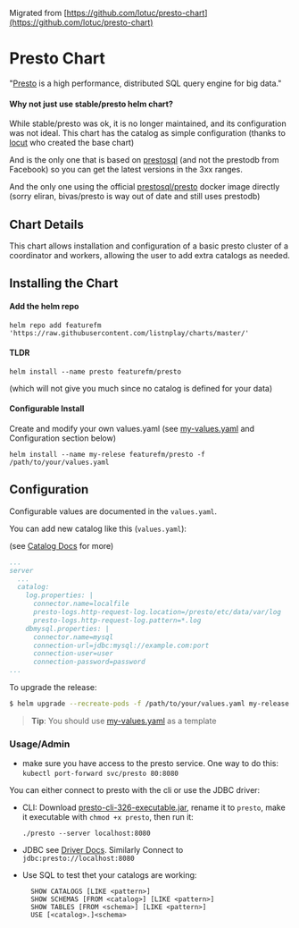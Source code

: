 Migrated from [https://github.com/lotuc/presto-chart](https://github.com/lotuc/presto-chart)

# Presto Chart

"[Presto](http://prestosql.io/) is a high performance, 
distributed SQL query engine for big data."

#### Why not just use stable/presto helm chart?

While stable/presto was ok, it is no longer maintained, 
and its configuration was not ideal.
This chart has the catalog as simple configuration (thanks to [locut](https://github.com/lotuc) who created the base chart) 

And is the only one that is based on [prestosql](https://github.com/prestosql/presto) (and not the prestodb from Facebook) 
so you can get the latest versions in the 3xx ranges.

And the only one using the official [prestosql/presto](https://hub.docker.com/r/prestosql/presto) docker image directly 
(sorry eliran, bivas/presto is way out of date and still uses prestodb)


## Chart Details

This chart allows installation and configuration of a basic presto cluster 
of a coordinator and workers, allowing the user to add extra catalogs as needed.


## Installing the Chart

#### Add the helm repo

`helm repo add featurefm 'https://raw.githubusercontent.com/listnplay/charts/master/'`
    
#### TLDR
 `helm install --name presto featurefm/presto`
 
 (which will not give you much since no catalog is defined for your data)

#### Configurable Install

Create and modify your own values.yaml (see [my-values.yaml](my-values.yaml)
and Configuration section below)


`helm install --name my-relese featurefm/presto -f /path/to/your/values.yaml`

## Configuration

Configurable values are documented in the `values.yaml`.

You can add new catalog like this (`values.yaml`):

(see [Catalog Docs](https://prestosql.io/docs/current//connector.html) for more)

```yaml
...
server
  ...
  catalog:
    log.properties: |
      connector.name=localfile
      presto-logs.http-request-log.location=/presto/etc/data/var/log
      presto-logs.http-request-log.pattern=*.log
    dbmysql.properties: |
      connector.name=mysql
      connection-url=jdbc:mysql://example.com:port
      connection-user=user
      connection-password=password
...
```

To upgrade the release:

```bash
$ helm upgrade --recreate-pods -f /path/to/your/values.yaml my-release featurefm/presto
```


> **Tip**: You should use [my-values.yaml](my-values.yaml) as a template

### Usage/Admin

* make sure you have access to the presto service.
  One way to do this: `kubectl port-forward svc/presto 80:8080`

You can either connect to presto with the cli or use the JDBC driver:
* CLI: Download [presto-cli-326-executable.jar](https://repo1.maven.org/maven2/io/prestosql/presto-cli/326/presto-cli-326-executable.jar), 
rename it to `presto`, make it executable with `chmod +x presto`, then run it:

    `./presto --server localhost:8080` 

* JDBC see [Driver Docs](https://prestosql.io/docs/current/installation/jdbc.html).
    Similarly Connect to `jdbc:presto://localhost:8080`
    
    
* Use SQL to test thet your catalogs are working:
   
        SHOW CATALOGS [LIKE <pattern>]
        SHOW SCHEMAS [FROM <catalog>] [LIKE <pattern>]
        SHOW TABLES [FROM <schema>] [LIKE <pattern>]
        USE [<catalog>.]<schema>